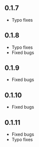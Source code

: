 ## 0.1.7

- Typo fixes

## 0.1.8

- Typo fixes
- Fixed bugs

## 0.1.9

- Fixed bugs


## 0.1.10

- Fixed bugs

## 0.1.11

- Fixed bugs
- Typo fixes
